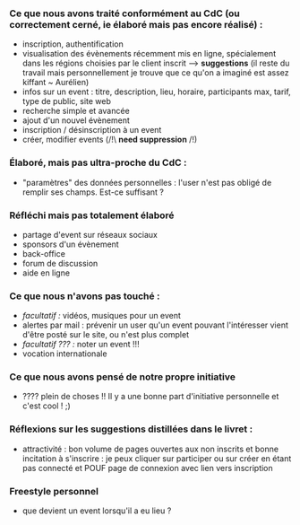 ### Ce que nous avons traité conformément au CdC (ou correctement cerné, ie élaboré mais pas encore réalisé) : ###

- inscription, authentification
- visualisation des évènements récemment mis en ligne, spécialement dans les régions choisies par le client inscrit --> **suggestions** (il reste du travail mais personnellement je trouve que ce qu'on a imaginé est assez kiffant ~ Aurélien)
- infos sur un event : titre, description, lieu, horaire, participants max, tarif, type de public, site web
- recherche simple et avancée
- ajout d'un nouvel évènement
- inscription / désinscription à un event
- créer, modifier events (/!\ **need suppression** /!\)


### Élaboré, mais pas ultra-proche du CdC : ###

- "paramètres" des données personnelles : l'user n'est pas obligé de remplir ses champs. Est-ce suffisant ?


### Réfléchi mais pas totalement élaboré ###

- partage d'event sur réseaux sociaux
- sponsors d'un évènement
- back-office
- forum de discussion
- aide en ligne


### Ce que nous n'avons pas touché : ###

- *facultatif :* vidéos, musiques pour un event
- alertes par mail : prévenir un user qu'un event pouvant l'intéresser vient d'être posté sur le site, ou n'est plus complet
- *facultatif ??? :* noter un event !!!
- vocation internationale


### Ce que nous avons pensé de notre propre initiative ###

- ???? plein de choses !! Il y a une bonne part d'initiative personnelle et c'est cool ! ;)


### Réflexions sur les suggestions distillées dans le livret : ###

- attractivité : bon volume de pages ouvertes aux non inscrits et bonne incitation à s'inscrire : je peux cliquer sur participer ou sur créer en étant pas connecté et POUF page de connexion avec lien vers inscription


### Freestyle personnel ###
- que devient un event lorsqu'il a eu lieu ?
